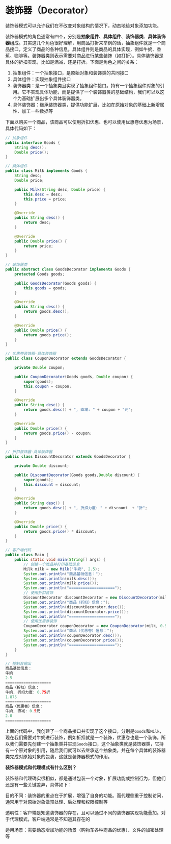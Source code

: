 # 装饰器（Decorator）

装饰器模式可以允许我们在不改变对象结构的情况下，动态地给对象添加功能。

装饰器模式的角色通常有四个，分别是**抽象组件**、**具体组件**、**装饰器类**、**具体装饰器**组成。其实这几个角色很好理解，用商品打折来举例的话，抽象组件就是一个商品接口，定义了商品的各种信息。具体组件则是商品的具体实现，例如牛奶、香蕉、咖啡等。装饰器类则表示需要对商品进行某些装饰（如打折）。具体装饰器是具体的折扣实现，比如是满减，还是打折。下面是角色之间的关系：

1. 抽象组件：一个抽象接口，是原始对象和装饰类的共同接口
2. 具体组件：实现抽象组件接口
3. 装饰器类：是一个抽象类且实现了抽象组件接口。持有一个抽象组件对象的引用。它不实现具体功能，而是提供了一个装饰器类的基础结构，我们可以以这个为基础扩展出多个具体装饰器类。
4. 具体装饰器：继承装饰器类，提供功能扩展，比如在原始对象的基础上新增属性、加工一些数据等

下面以购买一个商品，该商品可以使用折扣优惠、也可以使用优惠卷优惠为场景，具体代码如下：

```java
// 抽象组件
public interface Goods {
    String desc();
    Double price();
}

// 具体组件
public class Milk implements Goods {
    String desc;
    Double price;

    public Milk(String desc, Double price) {
        this.desc = desc;
        this.price = price;
    }

    @Override
    public String desc() {
        return desc;
    }

    @Override
    public Double price() {
        return price;
    }
}

// 装饰器类
public abstract class GoodsDecorator implements Goods {
    protected Goods goods;

    public GoodsDecorator(Goods goods) {
        this.goods = goods;
    }

    @Override
    public String desc() {
        return goods.desc();
    }

    @Override
    public Double price() {
        return goods.price();
    }
}

// 优惠卷装饰器-具体装饰器
public class CouponDecorator extends GoodsDecorator {

    private Double coupon;

    public CouponDecorator(Goods goods, Double coupon) {
        super(goods);
        this.coupon = coupon;
    }

    @Override
    public String desc() {
        return goods.desc() + ", 直减: " + coupon + "元";
    }

    @Override
    public Double price() {
        return goods.price() - coupon;
    }
}

// 折扣装饰器-具体装饰器
public class DiscountDecorator extends GoodsDecorator {

    private Double discount;

    public DiscountDecorator(Goods goods,Double discount) {
        super(goods);
        this.discount = discount;
    }

    @Override
    public String desc() {
        return goods.desc() + ", 折扣力度: " + discount  + "折";
    }

    @Override
    public Double price() {
        return goods.price() * discount;
    }
}

// 客户端代码
public class Main {
    public static void main(String[] args) {
        // 创建一个商品并打印基础信息
        Milk milk = new Milk("牛奶", 2.5);
        System.out.println("商品基础信息：");
        System.out.println(milk.desc());
        System.out.println(milk.price());
        System.out.println("====================");
        // 使用折扣装饰
        DiscountDecorator discountDecorator = new DiscountDecorator(milk, 0.75);
        System.out.println("商品（折扣）信息：");
        System.out.println(discountDecorator.desc());
        System.out.println(discountDecorator.price());
        System.out.println("====================");
        // 使用优惠券装饰
        CouponDecorator couponDecorator = new CouponDecorator(milk, 0.5);
        System.out.println("商品（优惠卷）信息：");
        System.out.println(couponDecorator.desc());
        System.out.println(couponDecorator.price());
        System.out.println("====================");
    }
}

// 控制台输出
商品基础信息：
牛奶
2.5
====================
商品（折扣）信息：
牛奶, 折扣力度: 0.75折
1.875
====================
商品（优惠卷）信息：
牛奶, 直减: 0.5元
2.0
====================
```

上面的代码中，我创建了一个商品接口并实现了这个接口，分别是`Goods`和`Milk`，现在我们需要对牛奶进行装饰，例如折扣就是一个装饰，优惠卷也是一个装饰。所以我们需要先创建一个抽象类并实现`Goods`接口，这个抽象类就是装饰器类，它持有一个原对象的引用，随后我们就可以去继承这个抽象类，并在每个具体的装饰器类完成对原始对象的包装，这就是装饰器模式的作用。

**装饰器模式和代理模式有什么区别？**

装饰器和代理确实很相似，都是通过包装一个对象，扩展功能或控制行为，但他们还是有一些关键差异，具体如下：

目的不同：装饰器的重点在于扩展，增强了自身的功能。而代理侧重于控制访问，通常用于对原始对象做预处理、后处理和权限控制等

透明性：客户端是知道装饰器的存在，且可以通过不同的装饰器实现功能叠加。对于代理模式，客户端通常是不知道其存在的

适用场景：需要动态增加功能的场景（购物车各种商品的优惠）、文件的加密处理等